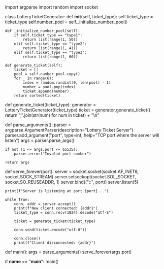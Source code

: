 import argparse
import random
import socket


class LotteryTicketGenerator:
    def __init__(self, ticket_type):
        self.ticket_type = ticket_type
        self.number_pool = self._initialize_number_pool()

    def _initialize_number_pool(self):
        if self.ticket_type == "type1":
            return list(range(1, 50))
        elif self.ticket_type == "type2":
            return list(range(1, 41))
        elif self.ticket_type == "type3":
            return list(range(1, 60))

    def generate_ticket(self):
        ticket = []
        pool = self.number_pool.copy()
        for _ in range(6):
            index = random.randint(0, len(pool) - 1)
            number = pool.pop(index)
            ticket.append(number)
        return sorted(ticket)


def generate_ticket(ticket_type):
    generator = LotteryTicketGenerator(ticket_type)
    ticket = generator.generate_ticket()
    return ",".join(str(num) for num in ticket) + "\n"


def parse_arguments():
    parser = argparse.ArgumentParser(description="Lottery Ticket Server")
    parser.add_argument("port", type=int, help="TCP port where the server will listen")
    args = parser.parse_args()

    if not (1 <= args.port <= 65535):
        parser.error("Invalid port number")

    return args


def serve_forever(port):
    server = socket.socket(socket.AF_INET6, socket.SOCK_STREAM)
    server.setsockopt(socket.SOL_SOCKET, socket.SO_REUSEADDR, 1)
    server.bind(("::", port))
    server.listen(5)

    print(f"Server is listening at port {port}...")

    while True:
        conn, addr = server.accept()
        print(f"New client connected: {addr}")
        ticket_type = conn.recv(1024).decode("utf-8")

        ticket = generate_ticket(ticket_type)

        conn.send(ticket.encode("utf-8"))

        conn.close()
        print(f"Client disconnected: {addr}")


def main():
    args = parse_arguments()
    serve_forever(args.port)


if __name__ == "__main__":
    main()
